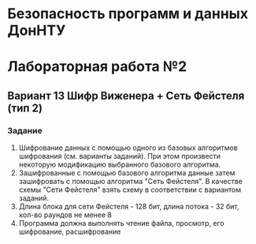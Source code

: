# Безопасность программ и данных ДонНТУ
# Лабораторная работа №2 

## Вариант 13 Шифр Виженера + Сеть Фейстеля (тип 2)

### Задание
1) Шифрование данных с помощью одного из базовых алгоритмов шифрования (см. варианты заданий). При этом произвести некоторую модификацию выбранного базового алгоритма.
2) Зашифрованные с помощью базового алгоритма данные затем зашифровать с помощью алгоритма "Сеть Фейстеля". В качестве схемы "Сети Фейстеля" взять схему в соответствии с вариантом заданий.
3) Длина блока для сети Фейстеля - 128 бит, длина потока - 32 бит, кол-во раундов не менее 8
4) Программа должна выполнять чтение файла, просмотр, его шифрование, расшифрование
